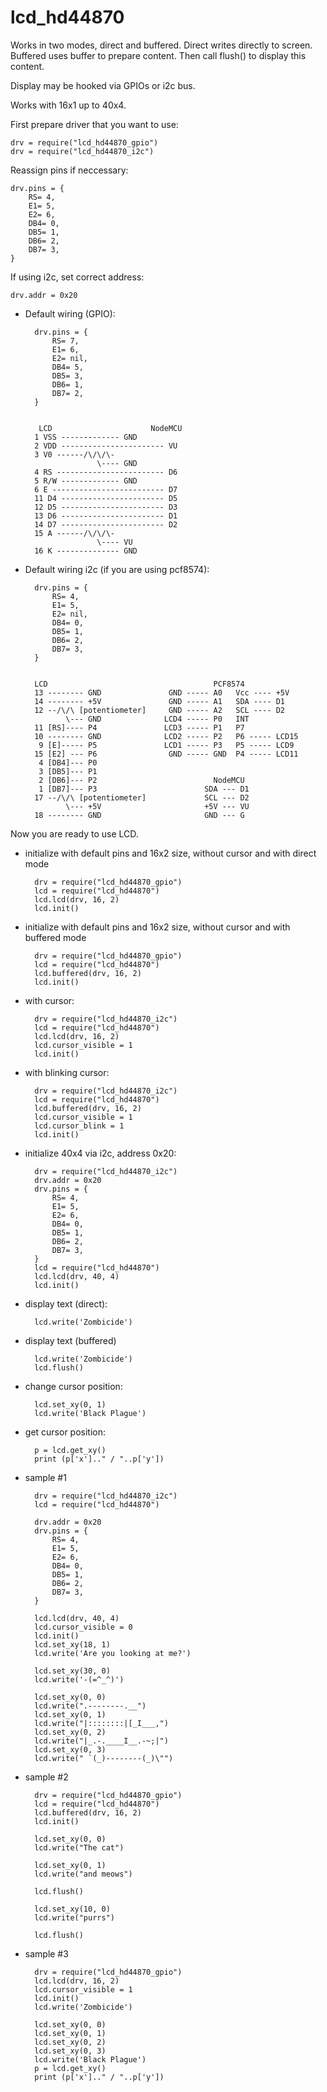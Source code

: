 # lcd_hd44870

Works in two modes, direct and buffered. Direct writes directly to screen. Buffered uses buffer to prepare content. 
 Then call flush() to display this content.
  
Display may be hooked via GPIOs or i2c bus.  

Works with 16x1 up to 40x4.

First prepare driver that you want to use:
    
    drv = require("lcd_hd44870_gpio")
    drv = require("lcd_hd44870_i2c")
    
Reassign pins if neccessary:

    drv.pins = {
        RS= 4,
        E1= 5,
        E2= 6,
        DB4= 0,
        DB5= 1,
        DB6= 2,
        DB7= 3,
    }

If using i2c, set correct address:

    drv.addr = 0x20

- Default wiring (GPIO):

        drv.pins = {
            RS= 7,
            E1= 6,
            E2= nil,
            DB4= 5,
            DB5= 3,
            DB6= 1,
            DB7= 2,
        }
        
        
         LCD                      NodeMCU
        1 VSS ------------- GND
        2 VDD ----------------------- VU 
        3 V0 ------/\/\/\-
                      \---- GND
        4 RS ------------------------ D6
        5 R/W ------------- GND
        6 E ------------------------- D7
        11 D4 ----------------------- D5
        12 D5 ----------------------- D3
        13 D6 ----------------------- D1
        14 D7 ----------------------- D2
        15 A ------/\/\/\-
                      \---- VU
        16 K -------------- GND


- Default wiring i2c (if you are using pcf8574):

        drv.pins = {
            RS= 4,
            E1= 5,
            E2= nil,
            DB4= 0,
            DB5= 1,
            DB6= 2,
            DB7= 3,
        }


        LCD                                     PCF8574                    
        13 -------- GND               GND ----- A0   Vcc ---- +5V            
        14 -------- +5V               GND ----- A1   SDA ---- D1         
        12 --/\/\ [potentiometer]     GND ----- A2   SCL ---- D2         
               \--- GND              LCD4 ----- P0   INT                 
        11 [RS]---- P4               LCD3 ----- P1   P7
        10 -------- GND              LCD2 ----- P2   P6 ----- LCD15
         9 [E]----- P5               LCD1 ----- P3   P5 ----- LCD9
        15 [E2] --- P6                GND ----- GND  P4 ----- LCD11
         4 [DB4]--- P0
         3 [DB5]--- P1
         2 [DB6]--- P2                          NodeMCU
         1 [DB7]--- P3                        SDA --- D1 
        17 --/\/\ [potentiometer]             SCL --- D2
               \--- +5V                       +5V --- VU
        18 -------- GND                       GND --- G
        
Now you are ready to use LCD.

- initialize with default pins and 16x2 size, without cursor and with direct mode

        drv = require("lcd_hd44870_gpio")
        lcd = require("lcd_hd44870")
        lcd.lcd(drv, 16, 2)
        lcd.init()

- initialize with default pins and 16x2 size, without cursor and with buffered mode

        drv = require("lcd_hd44870_gpio")
        lcd = require("lcd_hd44870")
        lcd.buffered(drv, 16, 2)
        lcd.init()
        
- with cursor:

        drv = require("lcd_hd44870_i2c")
        lcd = require("lcd_hd44870")
        lcd.lcd(drv, 16, 2)
        lcd.cursor_visible = 1
        lcd.init()

- with blinking cursor:

        drv = require("lcd_hd44870_i2c")
        lcd = require("lcd_hd44870")
        lcd.buffered(drv, 16, 2)
        lcd.cursor_visible = 1
        lcd.cursor_blink = 1
        lcd.init()

- initialize 40x4 via i2c, address 0x20:
          
        drv = require("lcd_hd44870_i2c")
        drv.addr = 0x20
        drv.pins = {
            RS= 4,
            E1= 5,
            E2= 6,
            DB4= 0,
            DB5= 1,
            DB6= 2,
            DB7= 3,
        }
        lcd = require("lcd_hd44870")
        lcd.lcd(drv, 40, 4)
        lcd.init()
          
- display text (direct):
          
        lcd.write('Zombicide')

- display text (buffered)

        lcd.write('Zombicide')
        lcd.flush()

- change cursor position:
        
        lcd.set_xy(0, 1)
        lcd.write('Black Plague')
        
- get cursor position:
        
        p = lcd.get_xy()
        print (p['x'].." / "..p['y'])
        
        
- sample #1
        
        drv = require("lcd_hd44870_i2c")
        lcd = require("lcd_hd44870")
        
        drv.addr = 0x20
        drv.pins = {
            RS= 4,
            E1= 5,
            E2= 6,
            DB4= 0,
            DB5= 1,
            DB6= 2,
            DB7= 3,
        }
        
        lcd.lcd(drv, 40, 4)
        lcd.cursor_visible = 0
        lcd.init()
        lcd.set_xy(18, 1)
        lcd.write('Are you looking at me?')
        
        lcd.set_xy(30, 0)
        lcd.write('-(=^_^)')
        
        lcd.set_xy(0, 0)
        lcd.write(".--------.__")
        lcd.set_xy(0, 1)
        lcd.write("|::::::::|[_I___,")
        lcd.set_xy(0, 2)
        lcd.write("|_.-.____I__.-~;|")
        lcd.set_xy(0, 3)
        lcd.write(" `(_)--------(_)\"")

- sample #2

        drv = require("lcd_hd44870_gpio")
        lcd = require("lcd_hd44870")
        lcd.buffered(drv, 16, 2)
        lcd.init()
        
        lcd.set_xy(0, 0)
        lcd.write("The cat")
        
        lcd.set_xy(0, 1)
        lcd.write("and meows")
        
        lcd.flush()
        
        lcd.set_xy(10, 0)
        lcd.write("purrs")
        
        lcd.flush()

- sample #3

        drv = require("lcd_hd44870_gpio")
        lcd.lcd(drv, 16, 2)
        lcd.cursor_visible = 1
        lcd.init()
        lcd.write('Zombicide')
        
        lcd.set_xy(0, 0)
        lcd.set_xy(0, 1)
        lcd.set_xy(0, 2)
        lcd.set_xy(0, 3)
        lcd.write('Black Plague')
        p = lcd.get_xy()
        print (p['x'].." / "..p['y'])
        
        